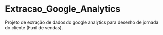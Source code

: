# Extracao_Google_Analytics

Projeto de extração de dados do google analytics para desenho de jornada do cliente (Funil de vendas).

